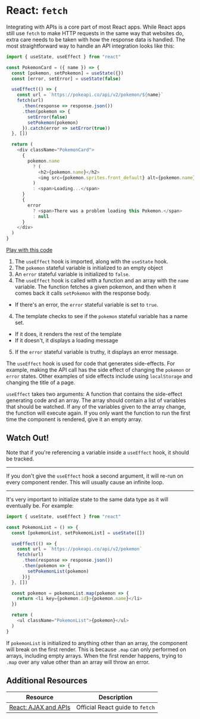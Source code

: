 # React: `fetch`

Integrating with APIs is a core part of most React apps. While React apps still use `fetch` to make HTTP requests in the same way that websites do, extra care needs to be taken with how the response data is handled. The most straightforward way to handle an API integration looks like this:

```js
import { useState, useEffect } from "react"

const PokemonCard = ({ name }) => {
  const [pokemon, setPokemon] = useState({})
  const [error, setError] = useState(false)

  useEffect(() => {
    const url = `https://pokeapi.co/api/v2/pokemon/${name}`
    fetch(url)
      .then(response => response.json())
      .then(pokemon => {
        setError(false)
        setPokemon(pokemon)
      }).catch(error => setError(true))
  }, [])

  return (
    <div className="PokemonCard">
      {
        pokemon.name
          ? (
            <h2>{pokemon.name}</h2>
            <img src={pokemon.sprites.front_default} alt={pokemon.name} />
          )
          : <span>Loading...</span>
      }
      {
        error
          ? <span>There was a problem loading this Pokemon.</span>
          : null
      }
    </div>
  )
}
```

[Play with this code](https://codesandbox.io/s/epic-mendel-7ys34?file=/src/PokemonCard.js)

1. The `useEffect` hook is imported, along with the `useState` hook.
2. The `pokemon` stateful variable is initialized to an empty object
3. An `error` stateful variable is initialized to `false`.
3. The `useEffect` hook is called with a function and an array with the `name` variable. The function fetches a given pokemon, and then when it comes back it calls `setPokemon` with the response body.
  * If there's an error, the `error` stateful variable is set to `true`.
4. The template checks to see if the `pokemon` stateful variable has a name set.
  * If it does, it renders the rest of the template
  * If it doesn't, it displays a loading message
5. If the `error` stateful variable is truthy, it displays an error message.

The `useEffect` hook is used for code that generates side-effects. For example, making the API call has the side effect of changing the `pokemon` or `error` states. Other examples of side effects include using `localStorage` and changing the title of a page.

`useEffect` takes two arguments: A function that contains the side-effect generating code and an array. The array should contain a list of variables that should be watched. If any of the variables given to the array change, the function will execute again. If you only want the function to run the first time the component is rendered, give it an empty array.

## Watch Out!

Note that if you're referencing a variable inside a `useEffect` hook, it should be tracked.

---

If you don't give the `useEffect` hook a second argument, it will re-run on every component render. This will usually cause an infinite loop.

---

It's very important to initialize state to the same data type as it will eventually be. For example:

```js
import { useState, useEffect } from "react"

const PokemonList = () => {
  const [pokemonList, setPokemonList] = useState([])

  useEffect(() => {
    const url = `https://pokeapi.co/api/v2/pokemon`
    fetch(url)
      .then(response => response.json())
      .then(pokemon => {
        setPokemonList(pokemon)
      })j
  }, [])

  const pokemon = pokemonList.map(pokemon => {
    return <li key={pokemon.id}>{pokemon.name}</li>
  })

  return (
    <ul className="PokemonList">{pokemon}</ul>
  )
}
```

If `pokemonList` is initialized to anything other than an array, the component will break on the first render. This is because `.map` can only performed on arrays, including empty arrays. When the first render happens, trying to `.map` over any value other than an array will throw an error.


## Additional Resources

| Resource | Description |
| --- | --- |
| [React: AJAX and APIs](https://reactwithhooks.netlify.app/docs/faq-ajax.html) | Official React guide to `fetch` |
